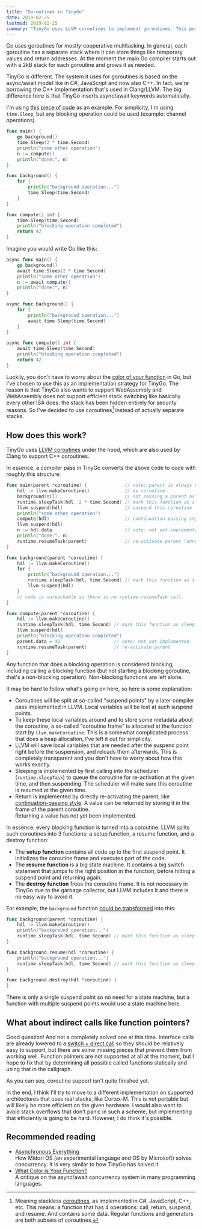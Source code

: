 ```yaml
---
title: "Goroutines in TinyGo"
date: 2019-02-25
lastmod: 2019-02-25
summary: "TinyGo uses LLVM coroutines to implement goroutines. This post explains what coroutines are and how they're used to implement goroutines."
---
```

Go uses goroutines for mostly-cooperative multitasking. In general, each goroutine has a separate stack where it can store things like temporary values and return addresses. At the moment the main Go compiler starts out with a 2kB stack for each goroutine and grows it as needed.

TinyGo is different. The system it uses for goroutines is based on the async/await model like in C#, JavaScript and now also C++. In fact, we're borrowing the C++ implementation that's used in Clang/LLVM. The big difference here is that TinyGo inserts async/await keywords automatically.

I'm using [this piece of code](https://play.golang.org/p/TiCPm5G8or1) as an example. For simplicity, I'm using `time.Sleep`, but any blocking operation could be used (example: channel operations).

```go
func main() {
	go background()
	time.Sleep(2 * time.Second)
	println("some other operation")
	n := compute()
	println("done:", n)
}

func background() {
	for {
		println("background operation...")
		time.Sleep(time.Second)
	}
}

func compute() int {
	time.Sleep(time.Second)
	println("blocking operation completed")
	return 42
}
```

Imagine you would write Go like this:

```go
async func main() {
	go background()
	await time.Sleep(2 * time.Second)
	println("some other operation")
	n := await compute()
	println("done:", n)
}

async func background() {
	for {
		println("background operation...")
		await time.Sleep(time.Second)
	}
}

async func compute() int {
	await time.Sleep(time.Second)
	println("blocking operation completed")
	return 42
}
```

Luckily, you don't have to worry about the [color of your function](http://journal.stuffwithstuff.com/2015/02/01/what-color-is-your-function/) in Go, but I've chosen to use this as an implementation strategy for TinyGo. The reason is that TinyGo also wants to support WebAssembly and WebAssembly does not support efficient stack switching like basically every other ISA does: the stack has been hidden entirely for security reasons. So I've decided to use coroutines[^1] instead of actually separate stacks.

## How does this work?

TinyGo uses [LLVM coroutines](https://llvm.org/docs/Coroutines.html) under the hood, which are also used by Clang to support C++ coroutines.

In essence, a compiler pass in TinyGo converts the above code to code with roughly this structure:

```go
func main(parent *coroutine) {              // note: parent is always nil because this is main
	hdl := llvm.makeCoroutine()             // my coroutine
	background(nil)                         // not passing a parent as it is a new independent goroutine
	runtime.sleepTask(hdl, 2 * time.Second) // mark this function as sleeping
	llvm.suspend(hdl)                       // suspend this coroutine
	println("some other operation")
	compute(hdl)                            // continuation-passing style
	llvm.suspend(hdl)
	n := hdl.data                           // note: not yet implemented
	println("done:", n)
	runtime.resumeTask(parent)              // re-activate parent (unnecessary)
}

func background(parent *coroutine) {
	hdl := llvm.makeCoroutine()
	for {
		println("background operation...")
		runtime.sleepTask(hdl, time.Second) // mark this function as sleeping
		llvm.suspend(hdl)
	}
	// code is unreachable so there is no runtime.resumeTask call.
}

func compute(parent *coroutine) {
	hdl := llvm.makeCoroutine()
	runtime.sleepTask(hdl, time.Second) // mark this function as sleeping
	llvm.suspend(hdl)
	println("blocking operation completed")
	parent.data = 42                    // note: not yet implemented
	runtime.resumeTask(parent)          // re-activate parent
}
```

Any function that does a blocking operation is considered blocking, including calling a blocking function (but not starting a blocking goroutine, that's a non-blocking operation). Non-blocking functions are left alone.

It may be hard to follow what's going on here, so here is some explanation:

  * Coroutines will be split at so-called "suspend points" by a later compiler pass implemented in LLVM. Local variables will be lost at such suspend points.
  * To keep these local variables around and to store some metadata about the coroutine, a so-called "coroutine frame" is allocated at the function start by `llvm.makeCoroutine`. This is a somewhat complicated process that does a heap allocation, I've left it out for simplicity.
  * LLVM will save local variables that are needed after the suspend point right before the suspension, and reloads them afterwards. This is completely transparent and you don't have to worry about how this works exactly.
  * Sleeping is implemented by first calling into the scheduler (`runtime.sleepTask`) to queue the coroutine for re-activation at the given time, and then suspending. The scheduler will make sure this coroutine is resumed at the given time.
  * Return is implemented by directly re-activating the parent, like [continuation-passing style](https://en.wikipedia.org/wiki/Continuation-passing_style). A value can be returned by storing it in the frame of the parent coroutine.  
    Returning a value has not yet been implemented.

In essence, every blocking function is turned into a coroutine. LLVM splits such coroutines into 3 functions: a setup function, a resume function, and a destroy function:

  * The **setup function** contains all code up to the first suspend point. It initializes the coroutine frame and executes part of the code.
  * The **resume function** is a big state machine. It contains a big switch statement that jumps to the right position in the function, before hitting a suspend point and returning again.
  * The **destroy function** frees the coroutine frame. It is not necessary in TinyGo due to the garbage collector, but LLVM includes it and there is no easy way to avoid it.

For example, the `background` function [could be transformed](https://llvm.org/docs/Coroutines.html#coroutine-transformation) into this:

```go
func background(parent *coroutine) {
	hdl := llvm.makeCoroutine()
	println("background operation...")
	runtime.sleepTask(hdl, time.Second) // mark this function as sleeping
}

func background.resume(hdl *coroutine) {
	println("background operation...")
	runtime.sleepTask(hdl, time.Second) // mark this function as sleeping
}

func background.destroy(hdl *coroutine) {
}
```

There is only a single suspend point so no need for a state machine, but a function with multiple suspend points would use a state machine here.

## What about indirect calls like function pointers?

Good question! And not a completely solved one at this time. Interface calls are already lowered to a [switch + direct call](https://aykevl.nl/2018/12/tinygo-interface) so they should be relatively easy to support, but there are some missing pieces that prevent them from working well. Function pointers are not supported at all at the moment, but I hope to fix that by determining all possible called functions statically and using that in the callgraph.

As you can see, coroutine support isn't quite finished yet.

In the end, I think I'll try to move to a different implementation on supported architectures that uses real stacks, like Cortex-M. This is not portable but will likely be more efficient on the given hardware. I would also want to avoid stack overflows that don't panic in such a scheme, but implementing that efficiently is going to be hard. However, I do think it's possible.

## Recommended reading

  * [Asynchronous Everything](http://joeduffyblog.com/2015/11/19/asynchronous-everything/)  
    How Midori OS (an experimental language and OS by Microsoft) solves concurrency. It is very similar to how TinyGo has solved it.
  * [What Color is Your Function?](http://journal.stuffwithstuff.com/2015/02/01/what-color-is-your-function/)  
    A critique on the async/await concurrency system in many programming languages.

[^1]: Meaning stackless [coroutines](https://en.wikipedia.org/wiki/Coroutine), as implemented in C#, JavaScript, C++, etc. This means: a function that has 4 operations: call, return, suspend, and resume. And contains some data. Regular functions and generators are both subsets of coroutines.
